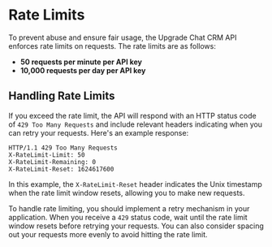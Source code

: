 

# Rate Limits

To prevent abuse and ensure fair usage, the Upgrade Chat CRM API enforces rate limits on requests. The rate limits are as follows:

- **50 requests per minute per API key**
- **10,000 requests per day per API key**

## Handling Rate Limits

If you exceed the rate limit, the API will respond with an HTTP status code of `429 Too Many Requests` and include relevant headers indicating when you can retry your requests. Here's an example response:

```
HTTP/1.1 429 Too Many Requests
X-RateLimit-Limit: 50
X-RateLimit-Remaining: 0
X-RateLimit-Reset: 1624617600
```

In this example, the `X-RateLimit-Reset` header indicates the Unix timestamp when the rate limit window resets, allowing you to make new requests.

To handle rate limiting, you should implement a retry mechanism in your application. When you receive a `429` status code, wait until the rate limit window resets before retrying your requests. You can also consider spacing out your requests more evenly to avoid hitting the rate limit.